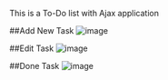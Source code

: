 This is a To-Do list with Ajax application


##Add New Task
![image](https://github.com/thanushan128/To-Do-List-With-Ajax_/assets/126770666/840452f5-ad36-4dc8-9baa-cafdc7c69c9b)

##Edit Task
![image](https://github.com/thanushan128/To-Do-List-With-Ajax_/assets/126770666/fb74d9db-5501-4953-b976-52ed39b12bce)

##Done Task
![image](https://github.com/thanushan128/To-Do-List-With-Ajax_/assets/126770666/8263ac2a-1914-4c6e-b364-d82dc7b12159)
